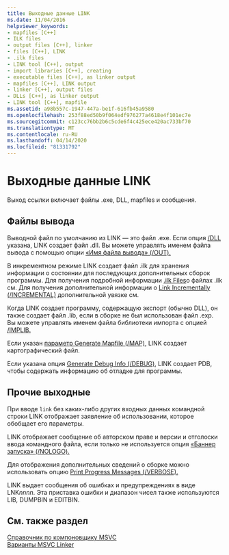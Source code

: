 ```yaml
---
title: Выходные данные LINK
ms.date: 11/04/2016
helpviewer_keywords:
- mapfiles [C++]
- ILK files
- output files [C++], linker
- files [C++], LINK
- .ilk files
- LINK tool [C++], output
- import libraries [C++], creating
- executable files [C++], as linker output
- mapfiles [C++], LINK output
- linker [C++], output files
- DLLs [C++], as linker output
- LINK tool [C++], mapfile
ms.assetid: a98b557c-1947-447a-be1f-616fb45a9580
ms.openlocfilehash: 253f88ed50b9f064edf976277a4618e4f101ec7e
ms.sourcegitcommit: c123cc76bb2b6c5cde6f4c425ece420ac733bf70
ms.translationtype: MT
ms.contentlocale: ru-RU
ms.lasthandoff: 04/14/2020
ms.locfileid: "81331792"
---
```

# <a name="link-output"></a>Выходные данные LINK

Выход ссылки включает файлы .exe, DLL, mapfiles и сообщения.

## <a name="output-files"></a><a name="_core_output_files"></a>Файлы вывода

Выводной файл по умолчанию из LINK — это файл .exe. Если опция [/DLL](dll-build-a-dll.md) указана, LINK создает файл .dll. Вы можете управлять именем файла вывода с помощью опции [«Имя файла вывода» (/OUT).](out-output-file-name.md)

В инкрементном режиме LINK создает файл .ilk для хранения информации о состоянии для последующих дополнительных сборок программы. Для получения подробной информации [.ilk Files](dot-ilk-files-as-linker-input.md)о файлах .ilk см. Для получения дополнительной информации о [Link Incrementally (/INCREMENTAL)](incremental-link-incrementally.md) дополнительной увязке см.

Когда LINK создает программу, содержащую экспорт (обычно DLL), он также создает файл .lib, если в сборке не был использован файл .exp. Вы можете управлять именем файла библиотеки импорта с опцией [/IMPLIB.](implib-name-import-library.md)

Если указан [параметр Generate Mapfile (/MAP),](map-generate-mapfile.md) LINK создает картографический файл.

Если указана опция [Generate Debug Info (/DEBUG),](debug-generate-debug-info.md) LINK создает PDB, чтобы содержать информацию об отладке для программы.

## <a name="other-output"></a><a name="_core_other_output"></a>Прочие выходные

При вводе `link` без каких-либо других входных данных командной строки LINK отображает заявление об использовании, которое обобщает его параметры.

LINK отображает сообщение об авторском праве и версии и отголоски ввода командного файла, если только не используется опция [«Баннер запуска» (/NOLOGO).](nologo-suppress-startup-banner-linker.md)

Для отображения дополнительных сведений о сборке можно использовать опцию [Print Progress Messages (/VERBOSE).](verbose-print-progress-messages.md)

LINK выдает сообщения об ошибках и предупреждениях в виде LNK*nnnn*. Эта приставка ошибки и диапазон чисел также используются LIB, DUMPBIN и EDITBIN.

## <a name="see-also"></a>См. также раздел

[Справочник по компоновщику MSVC](linking.md)<br/>
[Варианты MSVC Linker](linker-options.md)
